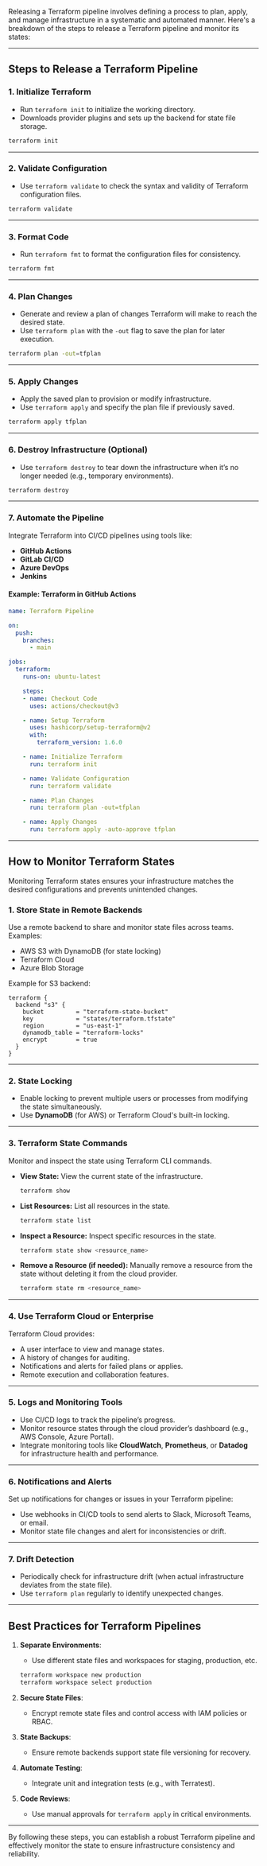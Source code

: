 Releasing a Terraform pipeline involves defining a process to plan, apply, and manage infrastructure in a systematic and automated manner. Here's a breakdown of the steps to release a Terraform pipeline and monitor its states:

---

## **Steps to Release a Terraform Pipeline**

### **1. Initialize Terraform**
- Run `terraform init` to initialize the working directory.
- Downloads provider plugins and sets up the backend for state file storage.

```bash
terraform init
```

---

### **2. Validate Configuration**
- Use `terraform validate` to check the syntax and validity of Terraform configuration files.

```bash
terraform validate
```

---

### **3. Format Code**
- Run `terraform fmt` to format the configuration files for consistency.

```bash
terraform fmt
```

---

### **4. Plan Changes**
- Generate and review a plan of changes Terraform will make to reach the desired state.
- Use `terraform plan` with the `-out` flag to save the plan for later execution.

```bash
terraform plan -out=tfplan
```

---

### **5. Apply Changes**
- Apply the saved plan to provision or modify infrastructure.
- Use `terraform apply` and specify the plan file if previously saved.

```bash
terraform apply tfplan
```

---

### **6. Destroy Infrastructure (Optional)**
- Use `terraform destroy` to tear down the infrastructure when it’s no longer needed (e.g., temporary environments).

```bash
terraform destroy
```

---

### **7. Automate the Pipeline**
Integrate Terraform into CI/CD pipelines using tools like:
- **GitHub Actions**
- **GitLab CI/CD**
- **Azure DevOps**
- **Jenkins**

#### Example: Terraform in GitHub Actions
```yaml
name: Terraform Pipeline

on:
  push:
    branches:
      - main

jobs:
  terraform:
    runs-on: ubuntu-latest

    steps:
    - name: Checkout Code
      uses: actions/checkout@v3

    - name: Setup Terraform
      uses: hashicorp/setup-terraform@v2
      with:
        terraform_version: 1.6.0

    - name: Initialize Terraform
      run: terraform init

    - name: Validate Configuration
      run: terraform validate

    - name: Plan Changes
      run: terraform plan -out=tfplan

    - name: Apply Changes
      run: terraform apply -auto-approve tfplan
```

---

## **How to Monitor Terraform States**

Monitoring Terraform states ensures your infrastructure matches the desired configurations and prevents unintended changes.

### **1. Store State in Remote Backends**
Use a remote backend to share and monitor state files across teams. Examples:
- AWS S3 with DynamoDB (for state locking)
- Terraform Cloud
- Azure Blob Storage

Example for S3 backend:
```hcl
terraform {
  backend "s3" {
    bucket         = "terraform-state-bucket"
    key            = "states/terraform.tfstate"
    region         = "us-east-1"
    dynamodb_table = "terraform-locks"
    encrypt        = true
  }
}
```

---

### **2. State Locking**
- Enable locking to prevent multiple users or processes from modifying the state simultaneously.
- Use **DynamoDB** (for AWS) or Terraform Cloud's built-in locking.

---

### **3. Terraform State Commands**
Monitor and inspect the state using Terraform CLI commands.

- **View State:** View the current state of the infrastructure.
  ```bash
  terraform show
  ```

- **List Resources:** List all resources in the state.
  ```bash
  terraform state list
  ```

- **Inspect a Resource:** Inspect specific resources in the state.
  ```bash
  terraform state show <resource_name>
  ```

- **Remove a Resource (if needed):** Manually remove a resource from the state without deleting it from the cloud provider.
  ```bash
  terraform state rm <resource_name>
  ```

---

### **4. Use Terraform Cloud or Enterprise**
Terraform Cloud provides:
- A user interface to view and manage states.
- A history of changes for auditing.
- Notifications and alerts for failed plans or applies.
- Remote execution and collaboration features.

---

### **5. Logs and Monitoring Tools**
- Use CI/CD logs to track the pipeline’s progress.
- Monitor resource states through the cloud provider’s dashboard (e.g., AWS Console, Azure Portal).
- Integrate monitoring tools like **CloudWatch**, **Prometheus**, or **Datadog** for infrastructure health and performance.

---

### **6. Notifications and Alerts**
Set up notifications for changes or issues in your Terraform pipeline:
- Use webhooks in CI/CD tools to send alerts to Slack, Microsoft Teams, or email.
- Monitor state file changes and alert for inconsistencies or drift.

---

### **7. Drift Detection**
- Periodically check for infrastructure drift (when actual infrastructure deviates from the state file).
- Use `terraform plan` regularly to identify unexpected changes.

---

## **Best Practices for Terraform Pipelines**
1. **Separate Environments**:
   - Use different state files and workspaces for staging, production, etc.
   ```bash
   terraform workspace new production
   terraform workspace select production
   ```

2. **Secure State Files**:
   - Encrypt remote state files and control access with IAM policies or RBAC.

3. **State Backups**:
   - Ensure remote backends support state file versioning for recovery.

4. **Automate Testing**:
   - Integrate unit and integration tests (e.g., with Terratest).

5. **Code Reviews**:
   - Use manual approvals for `terraform apply` in critical environments.

---

By following these steps, you can establish a robust Terraform pipeline and effectively monitor the state to ensure infrastructure consistency and reliability.
